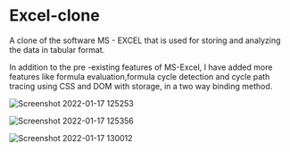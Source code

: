 # Excel-clone

A clone of the software MS - EXCEL that is used for storing and analyzing the data in tabular format.

In addition to the pre -existing features of MS-Excel, I have added more features like formula evaluation,formula cycle detection and cycle path tracing using CSS and DOM with storage, in a two way binding method.

![Screenshot 2022-01-17 125253](https://user-images.githubusercontent.com/68935890/149725682-223633bb-2f46-4320-8ab8-fcc8caeef6d2.png)


![Screenshot 2022-01-17 125356](https://user-images.githubusercontent.com/68935890/149725725-a277d212-b6cf-4cab-af48-3824a6e749a5.png)


![Screenshot 2022-01-17 130012](https://user-images.githubusercontent.com/68935890/149726258-4d45ddb2-cd37-41f5-88c4-7d6362356161.png)
